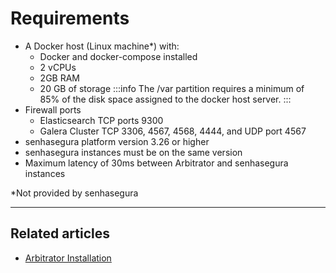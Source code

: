 # Requirements

* A Docker host (Linux machine*) with:
    * Docker and docker-compose installed
    * 2 vCPUs
    * 2GB RAM
    * 20 GB of storage
 :::info
The /var partition requires a minimum of 85% of the disk space assigned to the docker host server.
:::
* Firewall ports
    * Elasticsearch TCP ports 9300
    * Galera Cluster TCP 3306, 4567, 4568, 4444, and UDP port 4567
* senhasegura platform version 3.26 or higher
* senhasegura instances must be on the same version
* Maximum latency of 30ms between Arbitrator and senhasegura instances

*Not provided by senhasegura

---

## Related articles

- [Arbitrator Installation](/v3-32/docs/arbitrator-installation)